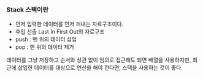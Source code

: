 ### Stack 스택이란
- 먼저 입력한 데이터를 먼저 꺼내는 자료구조이다. 
- 후입 선출 Last In First Out의 자료구조
- push : 맨 위의 데이터 삽입
- pop : 맨 위의 데이터 제거

데이터를 그냥 저장하고 순서와 상관 없이 임의로 접근해도 되면 배열을 사용하지만, 
최근에 삽입한 데이터를 대상으로 연산을 해야 한다면, 스택을 사용하는 것이 좋다.
 